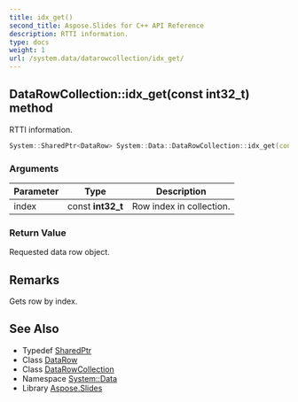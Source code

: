```yaml
---
title: idx_get()
second_title: Aspose.Slides for C++ API Reference
description: RTTI information.
type: docs
weight: 1
url: /system.data/datarowcollection/idx_get/
---
```

## DataRowCollection::idx_get(const int32_t) method


RTTI information.

```cpp
System::SharedPtr<DataRow> System::Data::DataRowCollection::idx_get(const int32_t index)
```


### Arguments

| Parameter | Type | Description |
| --- | --- | --- |
| index | const **int32_t** | Row index in collection. |

### Return Value

Requested data row object.
## Remarks


Gets row by index. 
## See Also

* Typedef [SharedPtr](../../../system/sharedptr/)
* Class [DataRow](../../datarow/)
* Class [DataRowCollection](../)
* Namespace [System::Data](../../)
* Library [Aspose.Slides](../../../)